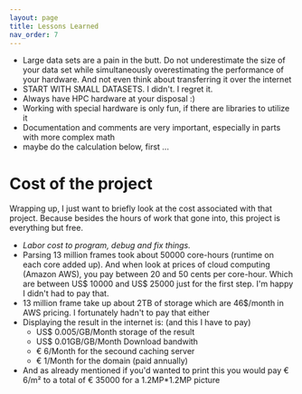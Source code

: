 ```yaml
---
layout: page
title: Lessons Learned
nav_order: 7
---
```

  * Large data sets are a pain in the butt. Do not underestimate the size of your
    data set while simultaneously overestimating the performance of your hardware.
    And not even think about transferring it over the internet
  * START WITH SMALL DATASETS. I didn't. I regret it.
  * Always have HPC hardware at your disposal :)
  * Working with special hardware is only fun, if there are libraries to utilize it
  * Documentation and comments are very important, especially in parts with more complex math
  * maybe do the calculation below, first ...

# Cost of the project

Wrapping up, I just want to briefly look at the cost associated with that project.
Because besides the hours of work that gone into, this project is everything but
free.
  * _Labor cost to program, debug and fix things._
  * Parsing 13 million frames took about 50000 core-hours (runtime on each core
    added up). And when look at prices of cloud computing (Amazon AWS), you pay between 20 and 50
    cents per core-hour. Which are between US$ 10000 and US$ 25000 just for the first
    step. I'm happy I didn't had to pay that.
  * 13 million frame take up about 2TB of storage which are 46$/month in AWS pricing.
    I fortunately hadn't to pay that either
  * Displaying the result in the internet is: (and this I have to pay)
    * US$ 0.005/GB/Month storage of the result
    * US$ 0.01GB/GB/Month Download bandwith
    * € 6/Month for the secound caching server
    * € 1/Month for the domain (paid annually)
  * And as already mentioned if you'd wanted to print this you would pay € 6/m²
    to a total of € 35000 for a 1.2MP*1.2MP picture
